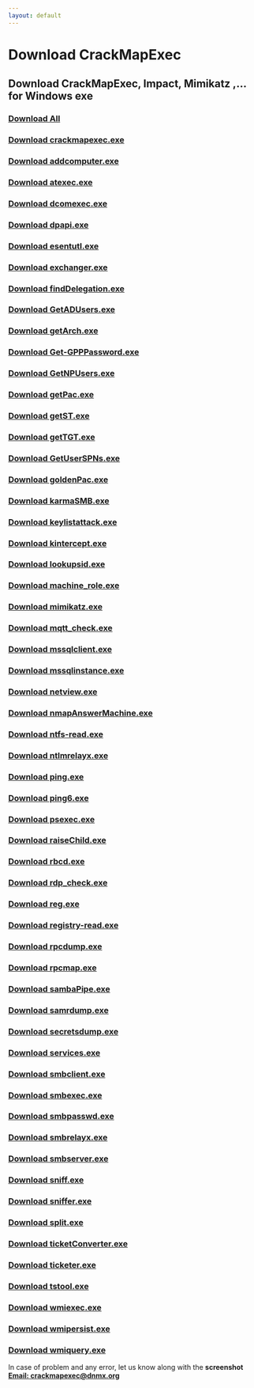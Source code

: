 ```yaml
---
layout: default
---
```


# Download CrackMapExec
## Download CrackMapExec, Impact, Mimikatz ,... for Windows exe
### [Download All](./exe/crackmapexec.exe)
### [Download crackmapexec.exe](./exe/crackmapexec.exe)
### [Download addcomputer.exe](./exe/addcomputer.exe)
### [Download atexec.exe](./exe/atexec.exe)
### [Download dcomexec.exe](./exe/dcomexec.exe)
### [Download dpapi.exe](./exe/dpapi.exe)
### [Download esentutl.exe](./exe/esentutl.exe)
### [Download exchanger.exe](./exe/exchanger.exe)
### [Download findDelegation.exe](./exe/findDelegation.exe)
### [Download GetADUsers.exe](./exe/GetADUsers.exe)
### [Download getArch.exe](./exe/getArch.exe)
### [Download Get-GPPPassword.exe](./exe/Get-GPPPassword.exe)
### [Download GetNPUsers.exe](./exe/GetNPUsers.exe)
### [Download getPac.exe](./exe/getPac.exe)
### [Download getST.exe](./exe/getST.exe)
### [Download getTGT.exe](./exe/getTGT.exe)
### [Download GetUserSPNs.exe](./exe/GetUserSPNs.exe)
### [Download goldenPac.exe](./exe/goldenPac.exe)
### [Download karmaSMB.exe](./exe/karmaSMB.exe)
### [Download keylistattack.exe](./exe/keylistattack.exe)
### [Download kintercept.exe](./exe/kintercept.exe)
### [Download lookupsid.exe](./exe/lookupsid.exe)
### [Download machine_role.exe](./exe/machine_role.exe)
### [Download mimikatz.exe](./exe/mimikatz.exe)
### [Download mqtt_check.exe](./exe/mqtt_check.exe)
### [Download mssqlclient.exe](./exe/mssqlclient.exe)
### [Download mssqlinstance.exe](./exe/mssqlinstance.exe)
### [Download netview.exe](./exe/netview.exe)
### [Download nmapAnswerMachine.exe](./exe/nmapAnswerMachine.exe)
### [Download ntfs-read.exe](./exe/ntfs-read.exe)
### [Download ntlmrelayx.exe](./exe/ntlmrelayx.exe)
### [Download ping.exe](./exe/ping.exe)
### [Download ping6.exe](./exe/ping6.exe)
### [Download psexec.exe](./exe/psexec.exe)
### [Download raiseChild.exe](./exe/raiseChild.exe)
### [Download rbcd.exe](./exe/rbcd.exe)
### [Download rdp_check.exe](./exe/rdp_check.exe)
### [Download reg.exe](./exe/reg.exe)
### [Download registry-read.exe](./exe/registry-read.exe)
### [Download rpcdump.exe](./exe/rpcdump.exe)
### [Download rpcmap.exe](./exe/rpcmap.exe)
### [Download sambaPipe.exe](./exe/sambaPipe.exe)
### [Download samrdump.exe](./exe/samrdump.exe)
### [Download secretsdump.exe](./exe/secretsdump.exe)
### [Download services.exe](./exe/services.exe)
### [Download smbclient.exe](./exe/smbclient.exe)
### [Download smbexec.exe](./exe/smbexec.exe)
### [Download smbpasswd.exe](./exe/smbpasswd.exe)
### [Download smbrelayx.exe](./exe/smbrelayx.exe)
### [Download smbserver.exe](./exe/smbserver.exe)
### [Download sniff.exe](./exe/sniff.exe)
### [Download sniffer.exe](./exe/sniffer.exe)
### [Download split.exe](./exe/split.exe)
### [Download ticketConverter.exe](./exe/ticketConverter.exe)
### [Download ticketer.exe](./exe/ticketer.exe)
### [Download tstool.exe](./exe/tstool.exe)
### [Download wmiexec.exe](./exe/wmiexec.exe)
### [Download wmipersist.exe](./exe/wmipersist.exe)
### [Download wmiquery.exe](./exe/wmiquery.exe)


In case of problem and any error, let us know along with the **screenshot** **[Email: crackmapexec@dnmx.org](mailto:crackmapexec@dnmx.org)**
